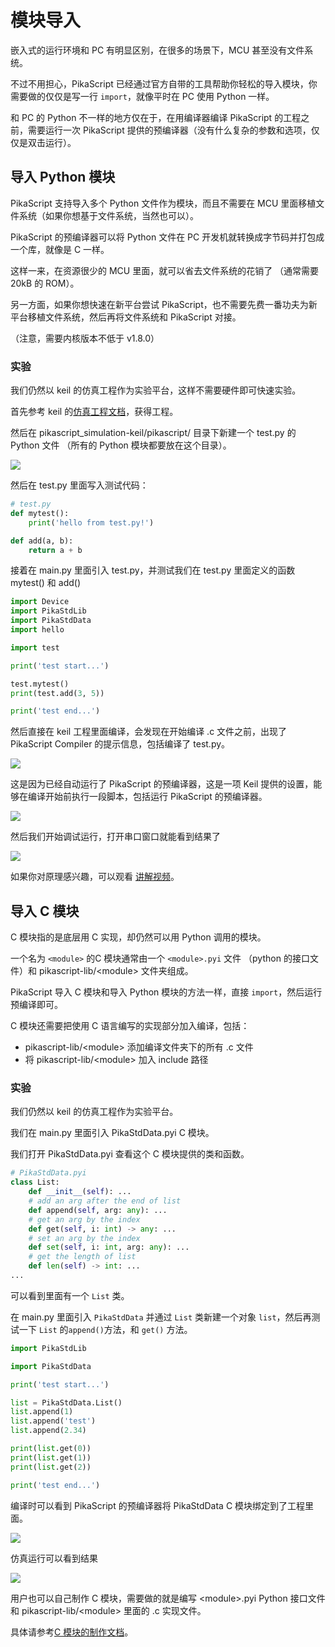 # 模块导入

嵌入式的运行环境和 PC 有明显区别，在很多的场景下，MCU 甚至没有文件系统。

不过不用担心，PikaScript 已经通过官方自带的工具帮助你轻松的导入模块，你需要做的仅仅是写一行 `import`，就像平时在 PC 使用 Python 一样。

和 PC 的 Python 不一样的地方仅在于，在用编译器编译 PikaScript 的工程之前，需要运行一次 PikaScript 提供的预编译器（没有什么复杂的参数和选项，仅仅是双击运行）。

## 导入 Python 模块

PikaScript 支持导入多个 Python 文件作为模块，而且不需要在 MCU 里面移植文件系统（如果你想基于文件系统，当然也可以）。

PikaScript 的预编译器可以将 Python 文件在 PC 开发机就转换成字节码并打包成一个库，就像是 C 一样。

这样一来，在资源很少的 MCU 里面，就可以省去文件系统的花销了 （通常需要 20kB 的 ROM）。

另一方面，如果你想快速在新平台尝试 PikaScript，也不需要先费一番功夫为新平台移植文件系统，然后再将文件系统和 PikaScript 对接。

（注意，需要内核版本不低于 v1.8.0）

### 实验

我们仍然以 keil 的仿真工程作为实验平台，这样不需要硬件即可快速实验。

首先参考 keil 的[仿真工程文档](https://pikadoc.readthedocs.io/zh/latest/Keil%20%E4%BB%BF%E7%9C%9F%E5%B7%A5%E7%A8%8B.html)，获得工程。

然后在 pikascript_simulation-keil/pikascript/ 目录下新建一个 test.py 的 Python 文件 （所有的 Python 模块都要放在这个目录）。

![](assets/image-20220620175202212.png)

 然后在 test.py 里面写入测试代码：

``` python
# test.py
def mytest():
    print('hello from test.py!')

def add(a, b):
    return a + b

```

接着在 main.py 里面引入 test.py，并测试我们在 test.py 里面定义的函数 mytest() 和 add()

```python
import Device
import PikaStdLib
import PikaStdData
import hello

import test

print('test start...')

test.mytest()
print(test.add(3, 5))

print('test end...')
```

然后直接在 keil 工程里面编译，会发现在开始编译 .c 文件之前，出现了 PikaScript Compiler 的提示信息，包括编译了 test.py。

![](assets/image-20220620175646395.png)

这是因为已经自动运行了 PikaScript 的预编译器，这是一项 Keil 提供的设置，能够在编译开始前执行一段脚本，包括运行 PikaScript 的预编译器。

![](assets/image-20220620175845943.png)

然后我们开始调试运行，打开串口窗口就能看到结果了

![](assets/image-20220620175959680.png)

如果你对原理感兴趣，可以观看 [讲解视频](https://www.bilibili.com/video/BV14t4y1x7nv?spm_id_from=333.999.0.0)。

## 导入 C 模块

C 模块指的是底层用 C 实现，却仍然可以用 Python 调用的模块。

一个名为 `<module>` 的C 模块通常由一个 `<module>.pyi` 文件 （python 的接口文件）和 pikascript-lib/\<module\> 文件夹组成。

PikaScript 导入 C 模块和导入 Python 模块的方法一样，直接 `import`，然后运行预编译即可。

C 模块还需要把使用 C 语言编写的实现部分加入编译，包括：

- pikascript-lib/\<module\> 添加编译文件夹下的所有 .c 文件
- 将 pikascript-lib/\<module\> 加入 include 路径

### 实验

我们仍然以 keil 的仿真工程作为实验平台。

我们在 main.py 里面引入 PikaStdData.pyi C 模块。

我们打开 PikaStdData.pyi 查看这个 C 模块提供的类和函数。

``` python
# PikaStdData.pyi
class List:
    def __init__(self): ...
    # add an arg after the end of list
    def append(self, arg: any): ...
    # get an arg by the index
    def get(self, i: int) -> any: ...
    # set an arg by the index
    def set(self, i: int, arg: any): ...
    # get the length of list
    def len(self) -> int: ...
...
```

可以看到里面有一个 `List` 类。

在 main.py 里面引入 `PikaStdData` 并通过 `List` 类新建一个对象 `list`，然后再测试一下 `List` 的`append()`方法，和 `get()` 方法。

``` python
import PikaStdLib

import PikaStdData

print('test start...')

list = PikaStdData.List()
list.append(1)
list.append('test')
list.append(2.34)

print(list.get(0))
print(list.get(1))
print(list.get(2))

print('test end...')
```

编译时可以看到 PikaScript 的预编译器将 PikaStdData C 模块绑定到了工程里面。

![](assets/image-20220620191019013.png)

仿真运行可以看到结果

![](assets/image-20220620191048505.png)

用户也可以自己制作 C 模块，需要做的就是编写 \<module\>.pyi Python 接口文件和 pikascript-lib/\<module\> 里面的 .c 实现文件。

具体请参考[C 模块的制作文档](https://pikadoc.readthedocs.io/zh/latest/index_cmodule.html)。
